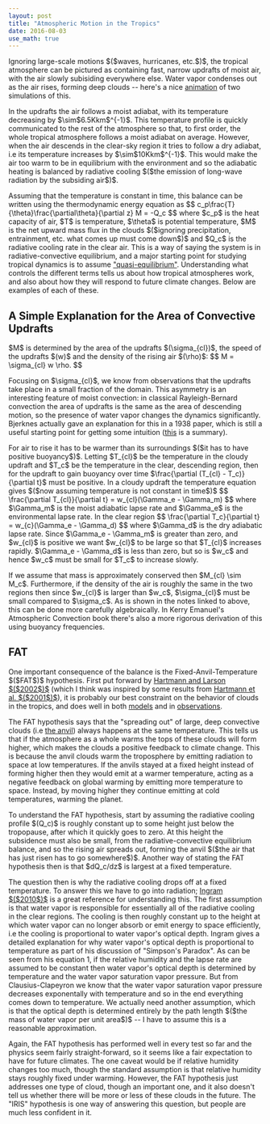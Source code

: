 ```yaml
---
layout: post
title: "Atmospheric Motion in the Tropics"
date: 2016-08-03
use_math: true
---
```


<p>Ignoring large-scale motions $($waves, hurricanes, etc.$)$, the tropical atmosphere can be pictured as containing fast, narrow updrafts of moist air, with the air slowly subisiding everywhere else. Water vapor condenses out as the air rises, forming deep clouds -- here's a nice <a href="https://www.youtube.com/watch?v=B6oHLiVtPnQ">animation</a> of two simulations of this.</p>

<p>In the updrafts the air follows a moist adiabat, with its temperature decreasing by $\sim$6.5Kkm$^{-1}$. This temperature profile is quickly communicated to the rest of the atmosphere so that, to first order, the whole tropical atmosphere follows a moist adiabat on average. However, when the air descends in the clear-sky region it tries to follow a dry adiabat, i.e its temperature increases by $\sim$10Kkm$^{-1}$. This would make the air too warm to be in equilibrium with the environment and so the adiabatic heating is balanced by radiative cooling $($the emission of long-wave radiation by the subsiding air$)$.</p>

<p>Assuming that the temperature is constant in time, this balance can be written using the thermodynamic energy equation as
$$
c_p\frac{T}{\theta}\frac{\partial\theta}{\partial z} M = -Q_c
$$ 
where $c_p$ is the heat capacity of air, $T$ is temperature, $\theta$ is potential temperature, $M$ is the net upward mass flux in the clouds $($ignoring precipitation, entrainment, etc. what comes up must come down$)$ and $Q_c$ is the radiative cooling rate in the clear air. This is a way of saying the system is in radiative-convective equilibrium, and a major starting point for studying tropical dynamics is to assume <a href="ftp://texmex.mit.edu/ftp/pub/emanuel/PAPERS/chapter7.pdf">"quasi-equilibrium"</a>. Understanding what controls the different terms tells us about how tropical atmospheres work, and also about how they will respond to future climate changes. Below are examples of each of these.</p>

<h2>A Simple Explanation for the Area of Convective Updrafts</h2>

<p>$M$ is determined by the area of the updrafts $(\sigma_{cl})$, the speed of the updrafts $(w)$ and the density of the rising air $(\rho)$:
$$
M = \sigma_{cl} w \rho.
$$ 
<p>Focusing on $\sigma_{cl}$, we know from observations that the updrafts take place in a small fraction of the domain. This asymmetry is an interesting feature of moist convection: in classical Rayleigh-Bernard convection the area of updrafts is the same as the area of descending motion, so the presence of water vapor changes the dynamics significantly. Bjerknes actually gave an explanation for this in a 1938 paper, which is still a useful starting point for getting some intuition (<a href="http://isites.harvard.edu/fs/docs/icb.topic1031576.files/Bjerknes_1938.pdf">this</a> is a summary).</p>

<p>For air to rise it has to be warmer than its surroundings $($it has to have positive buoyancy$)$. Letting $T_{cl}$ be the temperature in the cloudy updraft and $T_c$ be the temperature in the clear, descending region, then for the updraft to gain buoyancy over time $\frac{\partial (T_{cl} - T_c)}{\partial t}$ must be positive. In a cloudy updraft the temperature equation gives $($now assuming temperature is not constant in time$)$
$$
\frac{\partial T_{cl}}{\partial t} = w_{cl}(\Gamma_e - \Gamma_m)
$$ 
where $\Gamma_m$ is the moist adiabatic lapse rate and $\Gamma_e$ is the environmental lapse rate. In the clear region
$$
\frac{\partial T_c}{\partial t} = w_{c}(\Gamma_e - \Gamma_d)
$$ 
where $\Gamma_d$ is the dry adiabatic lapse rate. Since $\Gamma_e - \Gamma_m$ is greater than zero, and $w_{cl}$ is positive we want $w_{cl}$ to be large so that $T_{cl}$ increases rapidly. $\Gamma_e - \Gamma_d$ is less than zero, but so is $w_c$ and hence $w_c$ must be small for $T_c$ to increase slowly.</p>

<p>If we assume that mass is approximately conserved then $M_{cl} \sim M_c$. Furthermore, if the density of the air is roughly the same in the two regions then since $w_{cl}$ is larger than $w_c$, $\sigma_{cl}$ must be small compared to $\sigma_c$. As is shown in the notes linked to above, this can be done more carefully algebraically. In Kerry Emanuel's Atmospheric Convection book there's also a more rigorous derivation of this using buoyancy frequencies.</p>


<h2>FAT</h2>

<p>One important consequence of the balance is the Fixed-Anvil-Temperature $($FAT$)$ hypothesis. First put forward by <a href="http://www-k12.atmos.washington.edu/~dennis/Hartmann_Larson_2002GRL.pdf">Hartmann and Larson $($2002$)$</a> (which I think was inspired by some results from <a href="http://onlinelibrary.wiley.com/doi/10.1029/2000GL012833/abstract">Hartmann et al. $($2001$)$</a>), it is probably our best constraint on the behavior of clouds in the tropics, and does well in both <a href="http://www.people.fas.harvard.edu/~kuang/Kuang&Hartmann2007.pdf"> models</a> and in <a href="http://www.atmos.washington.edu/~dennis/Zelinka_HartmannJGR11.pdf">observations</a>. </p>

<p>The FAT hypothesis says that the "spreading out" of large, deep convective clouds (i.e <a href="https://www.google.com/imgres?imgurl=https://upload.wikimedia.org/wikipedia/commons/thumb/3/3a/A_Classic_Anvil_Cloud_Over_Europe.jpg/300px-A_Classic_Anvil_Cloud_Over_Europe.jpg&imgrefurl=https://en.wikipedia.org/wiki/Cumulonimbus_incus&h=200&w=300&tbnid=cQvrvsGH38-F_M:&tbnh=160&tbnw=240&docid=Xj2J-On_9nnJQM&usg=__ORZOhUvA6jfd0XyosYQbW57ZfxM=&sa=X&ved=0ahUKEwjxw-DNz43OAhWh1IMKHTP7AMwQ9QEIIDAA">the anvil</a>) always happens at the same temperature. This tells us that if the atmosphere as a whole warms the tops of these clouds will form higher, which makes the clouds a positive feedback to climate change. This is because the anvil clouds warm the troposphere by emitting radiation to space at low temperatures. If the anvils stayed at a fixed height instead of forming higher then they would emit at a warmer temperature, acting as a negative feedback on global warming by emitting more temperature to space. Instead, by moving higher they continue emitting at cold temperatures, warming the planet.</p>

<p>To understand the FAT hypothesis, start by assuming the radiative cooling profile $(Q_c)$ is roughly constant up to some height just below the tropopause, after which it quickly goes to zero. At this height the subsidence must also be small, from the radiative-convective equilibrium balance, and so the rising air spreads out, forming the anvil $($the air that has just risen has to go somewhere$)$. Another way of stating the FAT hypothesis then is that $dQ_c/dz$ is largest at a fixed temperature. </p> 

<p>The question then is why the radiative cooling drops off at a fixed temperature. To answer this we have to go into radiation; <a href="http://onlinelibrary.wiley.com/doi/10.1002/qj.546/pdf">Ingram $($2010$)$</a> is a great reference for understanding this. The first assumption is that water vapor is responsible for essentially all of the radiative cooling in the clear regions. The cooling is then roughly constant up to the height at which water vapor can no longer absorb or emit energy to space efficiently, i.e the cooling is proportional to water vapor's optical depth. Ingram gives a detailed explanation for why water vapor's optical depth is proportional to temperature as part of his discussion of "Simpson's Paradox". As can be seen from his equation 1, if the relative humidity and the lapse rate are assumed to be constant then water vapor's optical depth is determined by temperature and the water vapor saturation vapor pressure. But from Clausius-Clapeyron we know that the water vapor saturation vapor pressure decreases exponentally with temperature and so in the end everything comes down to temperature. We actually need another assumption, which is that the optical depth is determined entirely by the path length $($the mass of water vapor per unit area$)$ -- I have to assume this is a reasonable approximation.</p> 

<p>Again, the FAT hypothesis has performed well in every test so far and the physics seem fairly straight-forward, so it seems like a fair expectation to have for future climates. The one caveat would be if relative humidity changes too much, though the standard assumption is that relative humidity stays roughly fixed under warming. However, the FAT hypothesis just addresses one type of cloud, though an important one, and it also doesn't tell us whether there will be more or less of these clouds in the future. The "IRIS" hypothesis is one way of answering this question, but people are much less confident in it.</p>

